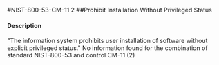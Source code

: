 #NIST-800-53-CM-11 2
##Prohibit Installation Without Privileged Status
#### Description
"The information system prohibits user installation of software without explicit privileged status."
No information found for the combination of standard NIST-800-53 and control CM-11 (2)
